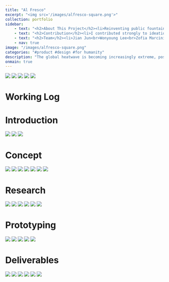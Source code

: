 ```yaml
---
title: "Al Fresco"
excerpt: "<img src='/images/alfresco-square.png'>"
collection: portfolio
sidebar: 
    - text: "<h2>About This Project</h2><li>Reinventing public fountain space to cool cities in the summer heat.</li>"
    - text: "<h2>Contribution</h2><li>I contributed strongly to ideation, research, and prototyping. I participated in making the clay panels and assembling final structure."
    - text: "<h2>Team</h2><li>Jian Jun<br>Wonyoung Lee<br>Zofia Marciniak<br>Jeanyoon Choi<br>Luca Trevisani</li>"
    - nav: true
image: "/images/alfresco-square.png"
categories: "#product #design #for humanity"
description: "The global heatwave is becoming increasingly extreme, posing serious health risks. We built a terracotta-based natural cooling system using evaporation, designed for installation in public fountains."
onmain: true
---
```


<img src='images/board1.png'>
<img src='images/board2.png'>
<img src='images/board3.png'>
<img src='images/board4.png'>
<img src='images/board5.png'>


# Working Log

# Introduction

<img src='images/intro1.png'>
<img src='images/intro2.png'>
<img src='images/intro3.png'>

# Concept

<img src='images/concept1.png'>
<img src='images/concept2.png'>
<img src='images/concept3.png'>
<img src='images/concept4.png'>
<img src='images/concept5.png'>
<img src='images/concept6.png'>
<img src='images/concept7.png'>

# Research

<img src='images/research1.png'>
<img src='images/research2.png'>
<img src='images/research3.png'>
<img src='images/research4.png'>
<img src='images/research5.png'>
<img src='images/research6.png'>

# Prototyping 

<img src='images/prototype1.png'>
<img src='images/prototype2.png'>
<img src='images/prototype3.png'>
<img src='images/prototype4.png'>
<img src='images/prototype5.png'>

# Deliverables

<img src='images/deliver1.png'>
<img src='images/deliver2.png'>
<img src='images/deliver3.png'>
<img src='images/deliver4.png'>
<img src='images/deliver5.png'>
<img src='images/deliver6.png'>

